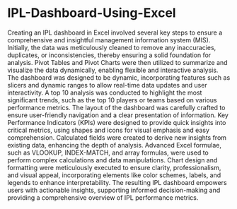 # IPL-Dashboard-Using-Excel

Creating an IPL dashboard in Excel involved several key steps to ensure a comprehensive and insightful management information system (MIS). Initially, the data was meticulously cleaned to remove any inaccuracies, duplicates, or inconsistencies, thereby ensuring a solid foundation for analysis. Pivot Tables and Pivot Charts were then utilized to summarize and visualize the data dynamically, enabling flexible and interactive analysis. The dashboard was designed to be dynamic, incorporating features such as slicers and dynamic ranges to allow real-time data updates and user interactivity. A top 10 analysis was conducted to highlight the most significant trends, such as the top 10 players or teams based on various performance metrics. The layout of the dashboard was carefully crafted to ensure user-friendly navigation and a clear presentation of information. Key Performance Indicators (KPIs) were designed to provide quick insights into critical metrics, using shapes and icons for visual emphasis and easy comprehension. Calculated fields were created to derive new insights from existing data, enhancing the depth of analysis. Advanced Excel formulae, such as VLOOKUP, INDEX-MATCH, and array formulas, were used to perform complex calculations and data manipulations. Chart design and formatting were meticulously executed to ensure clarity, professionalism, and visual appeal, incorporating elements like color schemes, labels, and legends to enhance interpretability. The resulting IPL dashboard empowers users with actionable insights, supporting informed decision-making and providing a comprehensive overview of IPL performance metrics.
